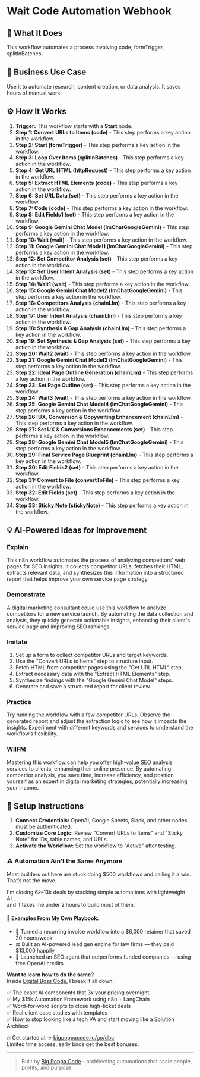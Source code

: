# Wait Code Automation Webhook

## 🚀 What It Does
This workflow automates a process involving code, formTrigger, splitInBatches.

## 💼 Business Use Case
Use it to automate research, content creation, or data analysis. It saves hours of manual work.

## ⚙️ How It Works
1.  **Trigger:** This workflow starts with a **Start** node.
2. **Step 1: Convert URLs to Items (code)** - This step performs a key action in the workflow.
3. **Step 2: Start (formTrigger)** - This step performs a key action in the workflow.
4. **Step 3: Loop Over Items (splitInBatches)** - This step performs a key action in the workflow.
5. **Step 4: Get URL HTML (httpRequest)** - This step performs a key action in the workflow.
6. **Step 5: Extract HTML Elements (code)** - This step performs a key action in the workflow.
7. **Step 6: Set URL Data (set)** - This step performs a key action in the workflow.
8. **Step 7: Code (code)** - This step performs a key action in the workflow.
9. **Step 8: Edit Fields1 (set)** - This step performs a key action in the workflow.
10. **Step 9: Google Gemini Chat Model (lmChatGoogleGemini)** - This step performs a key action in the workflow.
11. **Step 10: Wait (wait)** - This step performs a key action in the workflow.
12. **Step 11: Google Gemini Chat Model1 (lmChatGoogleGemini)** - This step performs a key action in the workflow.
13. **Step 12: Set Competitor Analysis (set)** - This step performs a key action in the workflow.
14. **Step 13: Set User Intent Analysis (set)** - This step performs a key action in the workflow.
15. **Step 14: Wait1 (wait)** - This step performs a key action in the workflow.
16. **Step 15: Google Gemini Chat Model2 (lmChatGoogleGemini)** - This step performs a key action in the workflow.
17. **Step 16: Competitors Analysis (chainLlm)** - This step performs a key action in the workflow.
18. **Step 17: User Intent Analysis (chainLlm)** - This step performs a key action in the workflow.
19. **Step 18: Synthesis & Gap Analysis (chainLlm)** - This step performs a key action in the workflow.
20. **Step 19: Set Synthesis & Gap Analysis (set)** - This step performs a key action in the workflow.
21. **Step 20: Wait2 (wait)** - This step performs a key action in the workflow.
22. **Step 21: Google Gemini Chat Model3 (lmChatGoogleGemini)** - This step performs a key action in the workflow.
23. **Step 22: Ideal Page Outline Generation (chainLlm)** - This step performs a key action in the workflow.
24. **Step 23: Set Page Outline (set)** - This step performs a key action in the workflow.
25. **Step 24: Wait3 (wait)** - This step performs a key action in the workflow.
26. **Step 25: Google Gemini Chat Model4 (lmChatGoogleGemini)** - This step performs a key action in the workflow.
27. **Step 26: UX, Conversion & Copywriting Enhancement (chainLlm)** - This step performs a key action in the workflow.
28. **Step 27: Set UX & Conversions Enhancements (set)** - This step performs a key action in the workflow.
29. **Step 28: Google Gemini Chat Model5 (lmChatGoogleGemini)** - This step performs a key action in the workflow.
30. **Step 29: Final Service Page Blueprint (chainLlm)** - This step performs a key action in the workflow.
31. **Step 30: Edit Fields2 (set)** - This step performs a key action in the workflow.
32. **Step 31: Convert to File (convertToFile)** - This step performs a key action in the workflow.
33. **Step 32: Edit Fields (set)** - This step performs a key action in the workflow.
34. **Step 33: Sticky Note (stickyNote)** - This step performs a key action in the workflow.

## 💡 AI-Powered Ideas for Improvement
### Explain
This n8n workflow automates the process of analyzing competitors' web pages for SEO insights. It collects competitor URLs, fetches their HTML, extracts relevant data, and synthesizes this information into a structured report that helps improve your own service page strategy.

### Demonstrate
A digital marketing consultant could use this workflow to analyze competitors for a new service launch. By automating the data collection and analysis, they quickly generate actionable insights, enhancing their client's service page and improving SEO rankings.

### Imitate
1. Set up a form to collect competitor URLs and target keywords.
2. Use the "Convert URLs to Items" step to structure input.
3. Fetch HTML from competitor pages using the "Get URL HTML" step.
4. Extract necessary data with the "Extract HTML Elements" step.
5. Synthesize findings with the "Google Gemini Chat Model" steps.
6. Generate and save a structured report for client review.

### Practice
Try running the workflow with a few competitor URLs. Observe the generated report and adjust the extraction logic to see how it impacts the insights. Experiment with different keywords and services to understand the workflow’s flexibility.

### WIIFM
Mastering this workflow can help you offer high-value SEO analysis services to clients, enhancing their online presence. By automating competitor analysis, you save time, increase efficiency, and position yourself as an expert in digital marketing strategies, potentially increasing your income.

## 🔧 Setup Instructions
1. **Connect Credentials:** OpenAI, Google Sheets, Slack, and other nodes must be authenticated.
2. **Customize Core Logic:** Review "Convert URLs to Items" and "Sticky Note" for IDs, table names, and URLs.
3. **Activate the Workflow:** Set the workflow to "Active" after testing.

### ⚠️ Automation Ain’t the Same Anymore

Most builders out here are stuck doing $500 workflows and calling it a win.  
That’s not the move.  

I'm closing $6k–$13k deals by stacking simple automations with lightweight AI...  
and it takes me under 2 hours to build most of them.

#### 🧠 Examples From My Own Playbook:
- 🔁 Turned a recurring invoice workflow into a $6,000 retainer that saved 20 hours/week  
- ⚖️ Built an AI-powered lead gen engine for law firms — they paid $13,000 happily  
- 🚀 Launched an SEO agent that outperforms funded companies — using free OpenAI credits  

**Want to learn how to do the same?**  
Inside [Digital Boss Code](https://bigpoppacode.io/go/dbc), I break it all down:

✅ The exact AI components that 3x your pricing overnight  
✅ My $15k Automation Framework using n8n + LangChain  
✅ Word-for-word scripts to close high-ticket deals  
✅ Real client case studies with templates  
✅ How to stop looking like a tech VA and start moving like a Solution Architect  

🔥 Get started at → [bigpoppacode.io/go/dbc](https://bigpoppacode.io/go/dbc)  
Limited time access, early birds get the best bonuses.

---
> Built by [Big Poppa Code](https://bigpoppacode.io) – architecting automations that scale people, profits, and purpose.
